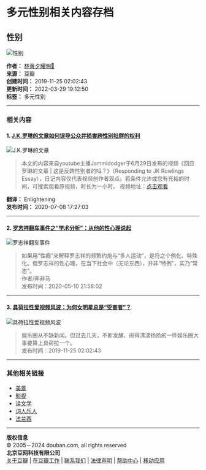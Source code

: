 # 多元性别相关内容存档

## 性别

![性别](https://img9.doubanio.com/view/elanor_image/raw/public/MJV892V4.jpg)

**作者：** [林黄夕耀明🌈](https://www.douban.com/people/204264041/)  
**来源：** 豆瓣  
**创建时间：** 2019-11-25 02:02:43  
**更新时间：** 2022-03-29 19:12:50  
**标签：** 多元性别  

---

### 相关内容

#### 1. [J.K.罗琳的文章如何误导公众并损害跨性别社群的权利](https://www.douban.com/note/769986412/)

![J.K.罗琳的文章](https://img3.doubanio.com/view/note/small/public/p74171027.webp)

> 本文的内容来自youtube主播Jammidodger于6月29日发布的视频《回应罗琳的文章 | 这是反跨性别者的吗？》（Responding to JK Rowlings Essay），日记内容仅代表视频创作者观点。若条件允许或您有充裕的时间，可搜索观看原视频，时长为一小时。 视频地址：[点击观看](https://www.youtube.com/watch?v=6Avcp-e4bOs) 

**翻译：** Enlightening  
**发布时间：** 2020-07-08 17:27:03  

---

#### 2. [罗志祥翻车事件之“学术分析”：从他的性心理说起](https://www.douban.com/note/760203276/)

![罗志祥翻车事件](https://img3.doubanio.com/view/note/small/public/p71938132.webp)

> 如果用“性瘾”来解释罗志祥的频繁约炮与“多人运动”，是将之个例化、特殊化。但罗志祥的性心理，在当下社会中（无论东西），并非“特例”，实乃“常态”。  
> 作者/非非马  
> 发布时间：2020-05-10 21:58:02  

---

#### 3. [具荷拉性爱视频风波：为何女明星总是“受害者”？](https://www.douban.com/note/692683304/)

![具荷拉性爱视频风波](https://img1.doubanio.com/view/note/small/public/p54635300.webp)

> 娱乐圈从不缺新闻。但过去几天，不断发酵、闹得沸沸扬扬的一件娱乐圈大事要算上具荷拉一个。  
> 发布时间：2019-11-25 02:02:43  

--- 

### 其他相关链接
- [美景](https://www.douban.com/doulist/124827881/)
- [影视](https://www.douban.com/doulist/121200698/)
- [读文学](https://www.douban.com/doulist/126008622/)
- [词人乐人](https://www.douban.com/doulist/122885227/)
- [法兰西](https://www.douban.com/doulist/120123333/)  

---

**版权信息**  
© 2005－2024 douban.com, all rights reserved  
**北京豆网科技有限公司**  
[关于豆瓣](https://www.douban.com/about) | [在豆瓣工作](https://www.douban.com/jobs) | [联系我们](https://www.douban.com/about?topic=contactus) | [法律声明](https://www.douban.com/about/legal) | [帮助中心](https://help.douban.com/?app=main) | [移动应用](https://www.douban.com/doubanapp/)
<!-- tcd_original_link https://m.douban.com/doulist/121377359/ -->
